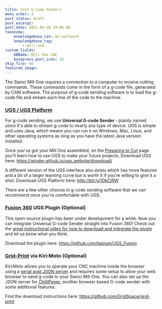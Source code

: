 ```yaml
---
title: test G-Code Senders
menu_order: 4
post_status: draft
post_excerpt: 
post_date: 2021-04-30 19:08:00
taxonomy:
    knowledgebase_cat: mo-software
    knowledgebase_tag:
        - mill-one
custom_fields:
    KBName: Mill One CNC
    basepress_post_icon: 10
skip_file: no
featured_image: 
---
```


The Sienci Mill One requires a connection to a computer to receive cutting commands. These commands come in the form of a g-code file, generated by CAM software. The purpose of g-code sending software is to load the g-code file and stream each line of the code to the machine.

<h3><a href="http://winder.github.io/ugs_website/download/" target="_blank" rel="noopener"><strong>UGS / UGS Platform</strong></a></h3>

For g-code sending, we use <strong>Universal G-code Sender </strong>- plainly named since it's able to stream g-code to nearly any type of device. UGS is simple and uses Java, which means you can run it on Windows, Mac, Linux, and other operating systems as long as you have the latest Java version installed.

Once you've got your Mill One assembled, on the <a href="https://resources.sienci.com/view/mo-preparing-to-cut/">Preparing to Cut</a> page you'll learn how to use UGS to make your future projects.
Download UGS here: <a href="https://winder.github.io/ugs_website/download/">https://winder.github.io/ugs_website/download/</a>

A different version of the UGS interface also exists which has more features and a bit of a larger learning curve but is worth it if you're willing to give it a shot.
Download UGS Platform here: <a href="http://bit.ly/1DkClRW">http://bit.ly/1DkClRW</a>

There are a few other choices in g-code sending software that we can recommend once you're comfortable with UGS.

<h3 class="watch-title-container"><strong><a href="https://www.autodesk.com/products/fusion-360/overview" target="_blank" rel="noopener"><span id="eow-title" class="watch-title" dir="ltr" title="Universal G-code Sender Plugin for Fusion 360">Fusion 360</span></a> UGS Plugin (Optional)</strong></h3>

This open-source plugin has been under development for a while. Now you can integrate Universal G-code Sender straight into Fusion 360! Check out the <a href="https://www.youtube.com/watch?v=Y7n3THx3L8Q" target="_blank" rel="noopener">great instructional video for how to download and integrate the plugin</a> and let us know what you think.

Download the plugin here: <a href="https://github.com/tapnair/UGS_Fusion" target="_blank" rel="noopener">https://github.com/tapnair/UGS_Fusion</a>

<h3><strong><a href="https://github.com/GridSpace/grid-print" target="_blank" rel="noopener">Grid-Print</a> via Kiri:Moto (Optional)</strong></h3>

Kiri:Moto allows you to operate your CNC machine inside the browser using a <a href="https://github.com/johnlauer/serial-port-json-server" target="_blank" rel="noopener">serial post JSON server</a> and requires some setup to allow your web browser to send g-code to your Sienci Mill One. You can also set up the JSON server for <a href="http://chilipeppr.com/grbl" target="_blank" rel="noopener">ChilliPeppr</a>, another browser based G-code sender with some additional features.

Find the download instructions here: <a href="https://github.com/GridSpace/grid-print" target="_blank" rel="noopener">https://github.com/GridSpace/grid-print</a>
